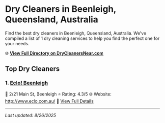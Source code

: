 # Dry Cleaners in Beenleigh, Queensland, Australia

Find the best dry cleaners in Beenleigh, Queensland, Australia. We've compiled a list of 1 dry cleaning services to help you find the perfect one for your needs.

🌐 **[View Full Directory on DryCleanersNear.com](https://drycleanersnear.com/city/Australia/Queensland/Beenleigh)**

## Top Dry Cleaners

### 1. [Eclo! Beenleigh](https://drycleanersnear.com/dryCleaner/68aa73a339cc7c0899005cd0/eclo-beenleigh)
📍 2/21 Main St, Beenleigh
⭐ Rating: 4.3/5
🌐 Website: http://www.eclo.com.au/
🔗 [View Full Details](https://drycleanersnear.com/dryCleaner/68aa73a339cc7c0899005cd0/eclo-beenleigh)


---

*Last updated: 8/26/2025*
